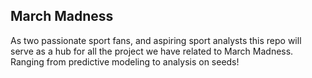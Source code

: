 ## March Madness
As two passionate sport fans, and aspiring sport analysts this repo will serve as a hub for all the project we have related to March Madness. Ranging from predictive modeling to analysis on seeds!

